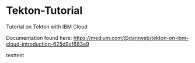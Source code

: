 # Tekton-Tutorial
Tutorial on Tekton with IBM Cloud

Documentation found here: https://medium.com/@dannyeb/tekton-on-ibm-cloud-introduction-625d9af683e9


testtest
